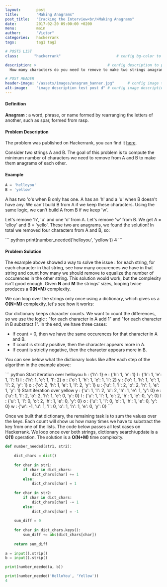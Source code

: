 ```yaml
---
layout:       post
title:        "Making Anagrams"
post_title:	  "Cracking the Interview<br/>Making Anagrams"
date:         2017-02-20 09:00:00 +0200
menu:		  main
author:       "Victor"
categories:   hackerrank
tags:         tag1 tag2

# POSTS LIST
class:       "hackerrank"                         # config bg-color to post list card (1..6)

description: >                                # config description to post list card
  How many characters do you need to remove to make two strings anagrams of each other? Solution using a dictionary.

# POST HEADER
header-image: "/assets/images/anagram_banner.jpg"      # config image to post header
alt-image:    "image description test post d" # config image description to alt att.
---
```

<h4>Definition</h4>

<p><b>Anagram</b> : a word, phrase, or name formed by rearranging the letters of another, such as spar, formed from rasp.</p>

<h4>Problem Description</h4>

<p>The problem was published on Hackerrank, you can find it <a href="https://www.hackerrank.com/challenges/ctci-making-anagrams">here</a>.</p>
<p>Consider two strings A and B. The goal of this problem is to compute the minimum number of characters we need to remove from A and B to make them anagrams of each other.</p>

<h4>Example</h4>

``` python
A = 'helloyou' 
B = 'yellow'
```
<p>A has two 'o's when B only has one. A has an 'h' and a 'u' when B doesn't have any. We can't build B from A if we keep these characters. Using the same logic, we can't build A from B if we keep 'w'.</p>
<p>Let's remove 'h', 'u' and one 'o' from A. Let's remove 'w' from B. We get A = 'elloy' and B = 'yello'. These two are anagrams, we found the solution! In total we removed four characters from A and B, so: </p>
``` python
print(number_needed('helloyou', 'yellow'))
4
```

<h4>Problem Solution</h4>
<p>The example above showed a way to solve the issue : for each string, for each character in that string, see how many occurences we have in that string and count how many we should remove to equalize the number of occurences in the other string. This solution would work, but the complexity isn't good enough. Given <b>N</b> and <b>M</b> the strings' sizes, looping twice produces a <b>0(N*M)</b> complexity.</p>
<p>We can loop over the strings only once using a dictionary, which gives us a <b>O(N+M)</b> complexity, let's see how it works:</p>
<p>Our dictionary keeps character counts. We want to count the differences, so we use the logic : "for each character in A add 1" and "for each character in B substract 1". In the end, we have three cases:</p>
<ul>
<li>If count = 0, then we have the same occurences for that character in A and B.</li>
<li>If count is strictly positive, then the character appears more in A.</li>
<li>If count is strictly negative, then the character appears more in B.</li>
</ul>

<p>You can see below what the dictionary looks like after each step of the algorithm in the example above:</p>
``` python
Start iteration over helloyou
h : {'h': 1}
e : {'h': 1, 'e': 1}
l : {'h': 1, 'e': 1, 'l': 1}
l : {'h': 1, 'e': 1, 'l': 2}
o : {'o': 1, 'h': 1, 'e': 1, 'l': 2}
y : {'o': 1, 'h': 1, 'e': 1, 'l': 2, 'y': 1}
o : {'o': 2, 'h': 1, 'e': 1, 'l': 2, 'y': 1}
u : {'u': 1, 'l': 2, 'o': 2, 'h': 1, 'e': 1, 'y': 1}
Start iteration over yellow
y : {'u': 1, 'l': 2, 'o': 2, 'h': 1, 'e': 1, 'y': 0}
e : {'u': 1, 'l': 2, 'o': 2, 'h': 1, 'e': 0, 'y': 0}
l : {'u': 1, 'l': 1, 'o': 2, 'h': 1, 'e': 0, 'y': 0}
l : {'u': 1, 'l': 0, 'o': 2, 'h': 1, 'e': 0, 'y': 0}
o : {'u': 1, 'l': 0, 'o': 1, 'h': 1, 'e': 0, 'y': 0}
w : {'w': -1, 'u': 1, 'l': 0, 'o': 1, 'h': 1, 'e': 0, 'y': 0}
```
<p>Once we built that dictionary, the remaining task is to sum the values over the keys. Each count will show us how many times we have to substract the key from one of the lists. The code below passes all test cases on Hackerrank. We loop once over both strings, dictionary search/update is a <b>O(1)</b> operation. The solution is a <b>O(N+M)</b> time complexity.</p>


``` python
def number_needed(str1, str2):
    
    dict_chars = dict()
    
    for char in str1:
        if char in dict_chars:
            dict_chars[char] += 1
        else:
            dict_chars[char] = 1
    
    for char in str2:
        if char in dict_chars:
            dict_chars[char] -= 1
        else:
            dict_chars[char] = -1
    
    sum_diff = 0
    
    for char in dict_chars.keys():
        sum_diff += abs(dict_chars[char])
        
    return sum_diff
    
a = input().strip()
b = input().strip()

print(number_needed(a, b))

```
``` python
print(number_needed('HelloYou', 'Yellow'))
4
```

